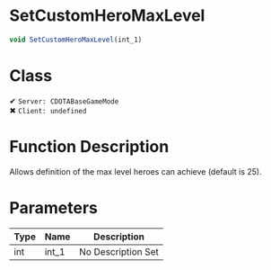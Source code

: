 # SetCustomHeroMaxLevel
```js
void SetCustomHeroMaxLevel(int_1)
```
# Class
✔ `Server: CDOTABaseGameMode`  
✖ `Client: undefined`  

# Function Description
Allows definition of the max level heroes can achieve (default is 25).
# Parameters
Type|Name|Description
--|--|--
int|int_1|No Description Set
